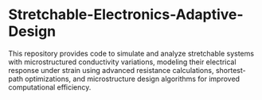 # Stretchable-Electronics-Adaptive-Design
This repository provides code to simulate and analyze stretchable systems with microstructured conductivity variations, modeling their electrical response under strain using advanced resistance calculations, shortest-path optimizations, and microstructure design algorithms for improved computational efficiency.
